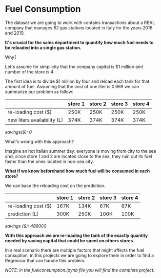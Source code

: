 # Fuel Consumption

The dataset we are going to work with contains transactions about a REAL company that manages 82 gas stations located in Italy for the years 2018 and 2019.

**It's crucial for the sales department to quantify how much fuel needs to be reloaded into a single gas station.**

Why? 

Let's assume for simplicity that the company capital is $1 million and number of the store is 4.  
                
               
The first idea is to divide $1 million by four and reload each tank for that amount of fuel. Assuming that the cost of one liter is 0.669 we can summarize our problem as follow:

                  
|   | store 1 |  store 2 | store 3 | store 4 |
| --- | --- | --- | --- | --- |     
| re-loading cost ($) | 250K | 250K | 250K | 250K |
| new liters availability (L) | 374K | 374K | 374K | 374K |




_savings($): 0_
                  

What's wrong with this approach? 

Imagine an hot italian summer day: everyone is moving from city to the sea and, since store 1 and 2 are located close to the sea, they ruin out its fuel faster than the ones located in non-sea city.



**What if we know beforehand how much fuel will be consumed in each store?**

 
We can base the reloading cost on the prediction. 

                  
|   | store 1 |  store 2 | store 3 | store 4 |
| --- | --- | --- | --- | --- |
| re-loading cost ($) | 167K | 134K | 67K | 67K |
| prediction (L) | 300K | 250K | 100K | 100K |




_savings ($): 489000_



**With this approach we are re-loading the tank of the exactly quantity needed by saving capital that could be spent on others stores.**


In a real scenario there are multiple factors that might affects the fuel consuption, in this projects we are going to explore them in order to find a Regressor that can handle this problem. 


_NOTE: in the fuelconsumption.ipynb file you will find the complete project._

